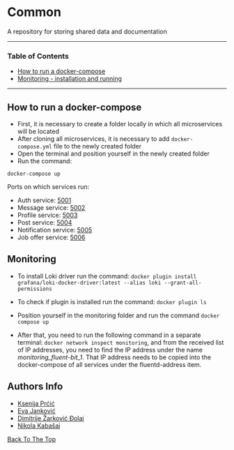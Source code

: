 # Common
A repository for storing shared data and documentation

---

### Table of Contents

-   [How to run a docker-compose](#how_to_run_a_docker-compose)
-   [Monitoring - installation and running](#monitoring)

---

## How to run a docker-compose

* First, it is necessary to create a folder locally in which all microservices will be located
* After cloning all microservices, it is necessary to add `docker-compose.yml` file to the newly created folder
* Open the terminal and position yourself in the newly created folder
* Run the command: 

```
docker-compose up
```

Ports on which services run:
* Auth service: [5001](http://localhost:5001)
* Message service: [5002](http://localhost:5002)
* Profile service: [5003](http://localhost:5003)
* Post service: [5004](http://localhost:5004)
* Notification service: [5005](http://localhost:5005)
* Job offer service: [5006](http://localhost:5006)


## Monitoring

* To install Loki driver run the command: `docker plugin install grafana/loki-docker-driver:latest --alias loki --grant-all-permissions`
* To check if plugin is installed run the command: `docker plugin ls` 

* Position yourself in the monitoring folder and run the command `docker compose up`
* After that, you need to run the following command in a separate terminal: `docker network inspect monitoring`, and from the received list of IP addresses, you need     to find the IP address under the name *monitoring_fluent-bit_1*. That IP address needs to be copied into the docker-compose of all services under the fluentd-address   item. 





## Authors Info

-   [Ksenija Prćić](https://github.com/ksenija10)
-   [Eva Janković](https://github.com/evaj10)
-   [Dimitrije Žarković Đolai](https://github.com/djolewalker)
-   [Nikola Kabašaj](https://github.com/nikolakabasaj)

[Back To The Top](#common)
